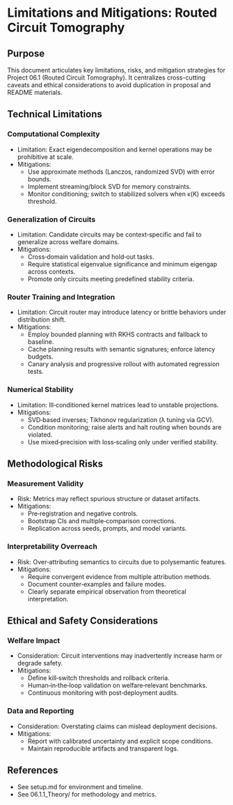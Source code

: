 # Limitations and Mitigations: Routed Circuit Tomography

## Purpose
This document articulates key limitations, risks, and mitigation strategies for Project 06.1 (Routed Circuit Tomography). It centralizes cross-cutting caveats and ethical considerations to avoid duplication in proposal and README materials.

## Technical Limitations

### Computational Complexity
- Limitation: Exact eigendecomposition and kernel operations may be prohibitive at scale.
- Mitigations:
  - Use approximate methods (Lanczos, randomized SVD) with error bounds.
  - Implement streaming/block SVD for memory constraints.
  - Monitor conditioning; switch to stabilized solvers when κ(K) exceeds threshold.

### Generalization of Circuits
- Limitation: Candidate circuits may be context‑specific and fail to generalize across welfare domains.
- Mitigations:
  - Cross‑domain validation and hold‑out tasks.
  - Require statistical eigenvalue significance and minimum eigengap across contexts.
  - Promote only circuits meeting predefined stability criteria.

### Router Training and Integration
- Limitation: Circuit router may introduce latency or brittle behaviors under distribution shift.
- Mitigations:
  - Employ bounded planning with RKHS contracts and fallback to baseline.
  - Cache planning results with semantic signatures; enforce latency budgets.
  - Canary analysis and progressive rollout with automated regression tests.

### Numerical Stability
- Limitation: Ill‑conditioned kernel matrices lead to unstable projections.
- Mitigations:
  - SVD‑based inverses; Tikhonov regularization (λ tuning via GCV).
  - Condition monitoring; raise alerts and halt routing when bounds are violated.
  - Use mixed‑precision with loss‑scaling only under verified stability.

## Methodological Risks

### Measurement Validity
- Risk: Metrics may reflect spurious structure or dataset artifacts.
- Mitigations:
  - Pre‑registration and negative controls.
  - Bootstrap CIs and multiple‑comparison corrections.
  - Replication across seeds, prompts, and model variants.

### Interpretability Overreach
- Risk: Over‑attributing semantics to circuits due to polysemantic features.
- Mitigations:
  - Require convergent evidence from multiple attribution methods.
  - Document counter‑examples and failure modes.
  - Clearly separate empirical observation from theoretical interpretation.

## Ethical and Safety Considerations

### Welfare Impact
- Consideration: Circuit interventions may inadvertently increase harm or degrade safety.
- Mitigations:
  - Define kill‑switch thresholds and rollback criteria.
  - Human‑in‑the‑loop validation on welfare‑relevant benchmarks.
  - Continuous monitoring with post‑deployment audits.

### Data and Reporting
- Consideration: Overstating claims can mislead deployment decisions.
- Mitigations:
  - Report with calibrated uncertainty and explicit scope conditions.
  - Maintain reproducible artifacts and transparent logs.

## References
- See setup.md for environment and timeline.
- See 06.1.1_Theory/ for methodology and metrics.
